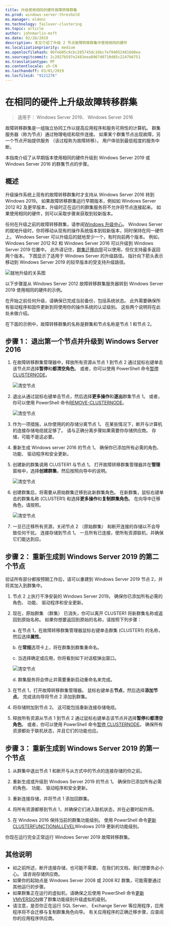 ```yaml
---
title: 升级使用相同的硬件故障转移群集
ms.prod: windows-server-threshold
ms.manager: eldenc
ms.technology: failover-clustering
ms.topic: article
author: johnmarlin-msft
ms.date: 02/28/2019
description: 本文介绍了升级 2 节点故障转移群集中使用相同的硬件
ms.localizationpriority: medium
ms.openlocfilehash: 0bfeb05c8cbc205745dc16bc7ef04052481668ea
ms.sourcegitcommit: 2c2027b597e2483eea8967d0710d65c2247b6751
ms.translationtype: MT
ms.contentlocale: zh-CN
ms.lasthandoff: 03/01/2019
ms.locfileid: "9121276"
---
```

# 在相同的硬件上升级故障转移群集

> 适用于： Windows Server 2019、 Windows Server 2016

故障转移群集是一组独立协同工作以提高应用程序和服务可用性的计算机。 群集服务器（称为节点）通过物理电缆和软件连接。 如果某个群集节点出现故障，另一个节点开始提供服务 （该过程称为故障转移）。 用户体验到最低程度的服务中断。

本指南介绍了从早期版本使用相同的硬件升级到 Windows Server 2019 或 Windows Server 2016 的群集节点的步骤。

## 概述

升级操作系统上现有的故障转移群集时才支持从 Windows Server 2016 转到 Windows 2019。  如果故障转移群集运行早期版本，例如如 Windows Server 2012 R2 及更早版本，升级时正在运行的群集服务将不允许将节点连接起来。  如果使用相同的硬件，则可以采取步骤来获取到较新版本。  

任何在升级之前的故障转移群集，请参阅[Windows 升级中心](https://www.microsoft.com/upgradecenter)。  Windows Server 的就地升级时，你将移动从现有的操作系统版本到较新版本，同时保持在同一硬件上。 Windows Server 可以升级后的就地至少一个，有时向前两个版本。 例如，Windows Server 2012 R2 和 Windows Server 2016 可以升级到 Windows Server 2019 位置中。  此外请记住，[群集迁移向导](https://blogs.msdn.microsoft.com/clustering/2012/06/25/how-to-move-highly-available-clustered-vms-to-windows-server-2012-with-the-cluster-migration-wizard/)可以使用，但仅支持最多返回两个版本。 下图显示了适用于 Windows Server 的升级路径。 指针向下箭头表示移动到 Windows Server 2019 的较早版本的受支持升级路径。

![就地升级的关系图](media\In-Place-Upgrade\In-Place-Upgrade-1.png)

以下步骤是从 Windows Server 2012 故障转移群集服务器转到 Windows Server 2019 使用相同的硬件的示例。  

在开始之前任何升级，请确保已完成当前备份，包括系统状态。  此外需要确保所有驱动程序和固件更新到将使用你的操作系统的认证级别。  这些两个说明将在此处未做介绍。

在下面的示例中，故障转移群集的名称是群集和节点名称是节点 1 和节点 2。

## 步骤 1： 退出第一个节点并升级到 Windows Server 2016

1. 在故障转移群集管理器中，释放所有资源从节点 1 到节点 2 通过鼠标右键单击该节点并选择**暂停**和**都清空角色**。  或者，你可以使用 PowerShell 命令[暂停 CLUSTERNODE](https://docs.microsoft.com/powershell/module/failoverclusters/suspend-clusternode)。

    ![清空节点](media\In-Place-Upgrade\In-Place-Upgrade-2.png)

2. 退出从通过鼠标右键单击节点，然后选择**更多操作**和**逐出**群集节点 1。  或者，你可以使用 PowerShell 命令[REMOVE-CLUSTERNODE](https://docs.microsoft.com/powershell/module/failoverclusters/remove-clusternode)。

    ![清空节点](media\In-Place-Upgrade\In-Place-Upgrade-3.png)

3. 作为一项措施，从你使用的的存储分离节点 1。  在某些情况下，断开与计算机的连接存储电缆就足够了。  请与正确分离步骤如果需要你存储供应商。  存储，可能不是这必要。

4. 重新生成 Windows server 2016 的节点 1。  确保你已添加所有必需的角色、 功能、 驱动程序和安全更新。

5. 创建新的群集调用 CLUSTER1 与节点 1。  打开故障转移群集管理器并在**管理**窗格中，选择**创建群集**，然后按照向导中的说明。

    ![清空节点](media\In-Place-Upgrade\In-Place-Upgrade-4.png)

6. 创建群集后，将需要从原始群集迁移到此新群集角色。  在新群集，鼠标右键单击的群集名称 (CLUSTER1) 和选择**更多操作**和**复制群集角色**。  在向导中迁移角色，请按照。

    ![清空节点](media\In-Place-Upgrade\In-Place-Upgrade-5.png)

7.  一旦已迁移所有资源，关闭节点 2 （原始群集） 和断开连接的存储以不会导致任何干扰。  连接存储到节点 1。  一旦所有已连接，使所有资源联机，并确保它们能达到应。

## 步骤 2： 重新生成到 Windows Server 2019 的第二个节点

验证所有部分都按预期工作后，请可以重建到 Windows Server 2019 节点 2，并将其加入到群集中。

1. 节点 2 上执行干净安装的 Windows Server 2019。 确保你已添加所有必需的角色、 功能、 驱动程序和安全更新。

2. 现在，原始群集 （群集） 已消失，你可以离开 CLUSTER1 将新群集名称或返回到原始名称。  如果你想要返回到原始的名称，请按照下列步骤：
   
   a. 在节点 1，在故障转移群集管理器鼠标右键单击群集 (CLUSTER1) 的名称，然后选择**属性**。
   
   b. 在**常规**选项卡上，将在群集到群集重命名。

   c. 当选择确定或应用，你将看到如下对话框弹出窗口。

    ![清空节点](media\In-Place-Upgrade\In-Place-Upgrade-6.png)

    d. 群集服务将会停止并需要重新启动重命名来完成。

3. 在节点 1，打开故障转移群集管理器。  鼠标右键单击**节点**，然后选择**添加节点**。  完成该向导将节点 2 添加到群集。

4. 将存储附加到节点 2。 这可能包括重新连接存储电缆。 

5. 释放所有资源从节点 1 到节点 2 通过鼠标右键单击该节点并选择**暂停**和**都清空角色**。  或者，你可以使用 PowerShell 命令[暂停 CLUSTERNODE](https://docs.microsoft.com/powershell/module/failoverclusters/suspend-clusternode)。  确保所有资源都处于联机状态，并且它们的功能也应。

## 步骤 3： 重新生成到 Windows Server 2019 的第一个节点

1. 从群集中退出节点 1 和断开与从方式中的节点的连接存储的你之前。

2. 重新生成或升级到 Windows Server 2019 的节点 1。  确保你已添加所有必需的角色、 功能、 驱动程序和安全更新。

3. 重新连接存储，并将节点 1 添加回群集。

4. 将所有资源都移到节点 1，并确保它们进入联机状态，并在必要时起作用。

5. 在 Windows 2016 保持当前的群集功能级别。  使用 PowerShell 命令[更新 CLUSTERFUNCTIONALLEVEL](https://docs.microsoft.com/powershell/module/failoverclusters/update-clusterfunctionallevel)Windows 2019 更新的功能级别。

你现在运行完全正常运行 Windows Server 2019 故障转移群集。

## 其他说明

- 如之前所述，断开连接存储，也可能不需要。  在我们的文档，我们想要务必小心。  请咨询存储供应商。
- 如果你的起始点是 Windows Server 2008 或 2008 R2 群集，可能需要通过其他运行的步骤。
- 如果群集正在运行的虚拟机，请确保之后使用 PowerShell 命令[更新 VMVERSION](https://docs.microsoft.com/powershell/module/hyper-v/update-vmversion)做了群集功能级别升级虚拟机级别。
- 请注意，是否你正在运行 SQL Server、 Exchange Server 等应用程序，应用程序将不会迁移与复制群集角色向导。  有关应用程序的正确迁移步骤，应查阅你的应用程序供应商。